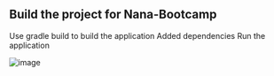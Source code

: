 ## Build the project for Nana-Bootcamp
Use gradle build to build the application
Added dependencies
Run the application


![image](https://github.com/sabdulramoni2/java-app/assets/144086740/0a606318-0571-49c9-8af8-6eda24cc7b32)
